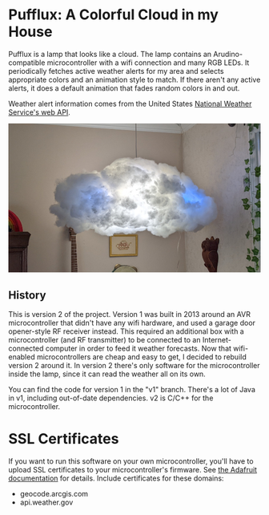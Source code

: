 # Pufflux: A Colorful Cloud in my House

Pufflux is a lamp that looks like a cloud. The lamp contains an Arudino-compatible microcontroller with a wifi
connection and many RGB LEDs. It periodically fetches active weather alerts for my area and selects appropriate
colors and an animation style to match.  If there aren't any active alerts, it does a default animation that
fades random colors in and out.

Weather alert information comes from the United States 
[National Weather Service's web API](https://www.weather.gov/documentation/services-web-api).

![Pufflux Hanging from the Ceiling](photo.jpg)

## History

This is version 2 of the project. Version 1 was built in 2013 around an AVR microcontroller that didn't have 
any wifi hardware, and used a garage door opener-style RF receiver instead. This required an additional box 
with a microcontroller (and RF transmitter) to be connected to an Internet-connected computer in order to 
feed it weather forecasts. Now that wifi-enabled microcontrollers are cheap and easy to get, I decided to 
rebuild version 2 around it.  In version 2 there's only software for the microcontroller inside the lamp,
since it can read the weather all on its own.

You can find the code for version 1 in the "v1" branch.  There's a lot of Java in v1, including out-of-date
dependencies.  v2 is C/C++ for the microcontroller.

# SSL Certificates

If you want to run this software on your own microcontroller, you'll have to upload SSL certificates 
to your microcontroller's firmware.  See [the Adafruit documentation](https://learn.adafruit.com/adafruit-feather-m0-wifi-atwinc1500/updating-ssl-certificates)
for details.  Include certificates for these domains:

- geocode.arcgis.com
- api.weather.gov
